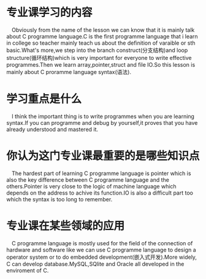 <!--
 * @Author: eraDong 115410761+eraDong@users.noreply.github.com
 * @Date: 2023-05-29 22:18:34
 * @LastEditors: eraDong 115410761+eraDong@users.noreply.github.com
 * @LastEditTime: 2023-05-29 22:44:09
 * @FilePath: \RandomThings\Postgraduation\APS\C programme\taking.md
 * @Description: 这是默认设置,请设置`customMade`, 打开koroFileHeader查看配置 进行设置: https://github.com/OBKoro1/koro1FileHeader/wiki/%E9%85%8D%E7%BD%AE
-->
# 专业课学习的内容
&emsp;Obviously from the name of the lesson we can know that it is mainly talk about C programme language.C is the first programme language that i learn in college so teacher mainly teach us about the definition of varaible or sth basic.What's more,we step into the branch construct(分支结构)and loop structure(循环结构)which is very important for everyone to write effective programmes.Then we learn array,pointer,struct and file IO.So this lesson is mainly about C proramme language syntax(语法).
# 学习重点是什么
&emsp;I think the important thing is to write programmes when you are learning syntax.If you can programme and debug by yourself,it proves that you have already understood and mastered it.
# 你认为这门专业课最重要的是哪些知识点
&emsp;The hardest part of learning C programme language is pointer which is also the key difference between C programme language and the others.Pointer is very close to the logic of machine language which depends on the address to achive its function.IO is also a difficult part too which the syntax is too long to remember.
# 专业课在某些领域的应用
&emsp;C programme language is mostly used for the field of the connection of hardware and software like we can use C programme language to design a operator system or to do embedded development(嵌入式开发).More widely, C can develop database.MySQL,SQlite and Oracle all developed in the enviroment of C.
